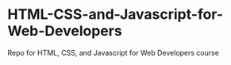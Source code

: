 # HTML-CSS-and-Javascript-for-Web-Developers
Repo for HTML, CSS, and Javascript for Web Developers course
